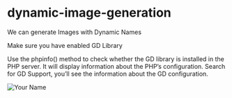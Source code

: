 # dynamic-image-generation

We can generate Images with Dynamic Names

Make sure you have enabled GD Library

<?php phpinfo(); ?>

Use the phpinfo() method to check whether the GD library is installed in the PHP server. It will display information about the PHP’s configuration. Search for GD Support, you’ll see the information about the GD configuration.


![Your Name](https://user-images.githubusercontent.com/31239046/119032749-2928bc80-b9ca-11eb-9e75-9bbc6524f4c0.jpg)
